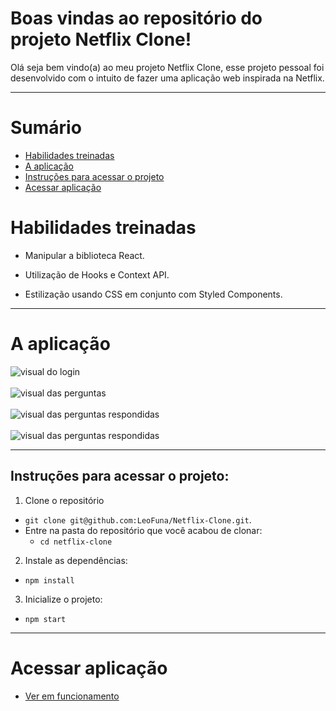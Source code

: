 # Boas vindas ao repositório do projeto Netflix Clone!

Olá seja bem vindo(a) ao meu projeto Netflix Clone, esse projeto pessoal foi desenvolvido com o intuito de fazer uma aplicação web inspirada na Netflix.

---

# Sumário

- [Habilidades treinadas](#habilidades-treinadas)
- [A aplicação](#a-aplicação)
- [Instruções para acessar o projeto](#instruções-para-acessar-o-projeto)
- [Acessar aplicação](#acessar-aplicação)


# Habilidades treinadas

- Manipular a biblioteca React.

- Utilização de Hooks e Context API.

- Estilização usando CSS em conjunto com Styled Components.

--- 
# A aplicação

![visual do login](./loginPreview.png)
<br><br>
![visual das perguntas](./questionPreview.png)
<br><br>
![visual das perguntas respondidas](./questionFinishedPreview.png)
<br><br>
![visual das perguntas respondidas](./rankingPreview.png)

---

## Instruções para acessar o projeto:

1. Clone o repositório
  * `git clone git@github.com:LeoFuna/Netflix-Clone.git`.
  * Entre na pasta do repositório que você acabou de clonar:
    * `cd netflix-clone`

2. Instale as dependências:
  * `npm install`

3. Inicialize o projeto:
  * `npm start`

---

# Acessar aplicação
- [Ver em funcionamento](https://leofuna.github.io/Netflix-Clone/)
